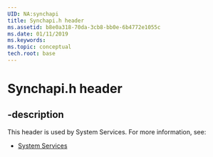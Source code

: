```yaml
---
UID: NA:synchapi
title: Synchapi.h header
ms.assetid: b8e0a318-70da-3cb8-bb0e-6b4772e1055c
ms.date: 01/11/2019
ms.keywords: 
ms.topic: conceptual
tech.root: base
---
```


# Synchapi.h header


## -description


This header is used by System Services. For more information, see:

- [System Services](../_base/index.md)

